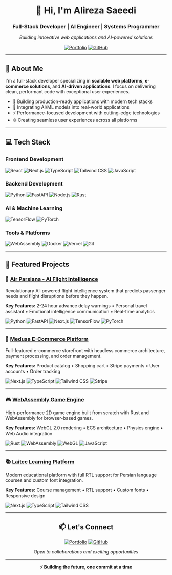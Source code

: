 <div align="center">

# 👋 Hi, I'm Alireza Saeedi

### Full-Stack Developer | AI Engineer | Systems Programmer

*Building innovative web applications and AI-powered solutions*

[![Portfolio](https://img.shields.io/badge/Portfolio-000000?style=for-the-badge&logo=vercel&logoColor=white)](https://alirezasaeedi.vercel.app)
[![GitHub](https://img.shields.io/badge/GitHub-181717?style=for-the-badge&logo=github&logoColor=white)](https://github.com/alirezasaeedi)

</div>

---

## 🚀 About Me

I'm a full-stack developer specializing in **scalable web platforms**, **e-commerce solutions**, and **AI-driven applications**. I focus on delivering clean, performant code with exceptional user experiences.

- 🎯 Building production-ready applications with modern tech stacks
- 🤖 Integrating AI/ML models into real-world applications
- ⚡ Performance-focused development with cutting-edge technologies
- 🌐 Creating seamless user experiences across all platforms

---

## 💻 Tech Stack

### Frontend Development
![React](https://img.shields.io/badge/React-20232A?style=for-the-badge&logo=react&logoColor=61DAFB)
![Next.js](https://img.shields.io/badge/Next.js-000000?style=for-the-badge&logo=next.js&logoColor=white)
![TypeScript](https://img.shields.io/badge/TypeScript-007ACC?style=for-the-badge&logo=typescript&logoColor=white)
![Tailwind CSS](https://img.shields.io/badge/Tailwind_CSS-38B2AC?style=for-the-badge&logo=tailwind-css&logoColor=white)
![JavaScript](https://img.shields.io/badge/JavaScript-F7DF1E?style=for-the-badge&logo=javascript&logoColor=black)

### Backend Development
![Python](https://img.shields.io/badge/Python-3776AB?style=for-the-badge&logo=python&logoColor=white)
![FastAPI](https://img.shields.io/badge/FastAPI-009688?style=for-the-badge&logo=fastapi&logoColor=white)
![Node.js](https://img.shields.io/badge/Node.js-339933?style=for-the-badge&logo=node.js&logoColor=white)
![Rust](https://img.shields.io/badge/Rust-000000?style=for-the-badge&logo=rust&logoColor=white)

### AI & Machine Learning
![TensorFlow](https://img.shields.io/badge/TensorFlow-FF6F00?style=for-the-badge&logo=tensorflow&logoColor=white)
![PyTorch](https://img.shields.io/badge/PyTorch-EE4C2C?style=for-the-badge&logo=pytorch&logoColor=white)

### Tools & Platforms
![WebAssembly](https://img.shields.io/badge/WebAssembly-654FF0?style=for-the-badge&logo=webassembly&logoColor=white)
![Docker](https://img.shields.io/badge/Docker-2496ED?style=for-the-badge&logo=docker&logoColor=white)
![Vercel](https://img.shields.io/badge/Vercel-000000?style=for-the-badge&logo=vercel&logoColor=white)
![Git](https://img.shields.io/badge/Git-F05032?style=for-the-badge&logo=git&logoColor=white)

---

## 🎯 Featured Projects

### 🛫 [Air Parsiana - AI Flight Intelligence](https://airparsiana-2z0lve6cd-alirezasaeedis-projects.vercel.app/)

Revolutionary AI-powered flight intelligence system that predicts passenger needs and flight disruptions before they happen.

**Key Features:** 2-24 hour advance delay warnings • Personal travel assistant • Emotional intelligence communication • Real-time analytics

![Python](https://img.shields.io/badge/Python-3776AB?style=flat-square&logo=python&logoColor=white)
![FastAPI](https://img.shields.io/badge/FastAPI-009688?style=flat-square&logo=fastapi&logoColor=white)
![Next.js](https://img.shields.io/badge/Next.js-000000?style=flat-square&logo=next.js&logoColor=white)
![TensorFlow](https://img.shields.io/badge/TensorFlow-FF6F00?style=flat-square&logo=tensorflow&logoColor=white)
![PyTorch](https://img.shields.io/badge/PyTorch-EE4C2C?style=flat-square&logo=pytorch&logoColor=white)

---

### 🛒 [Medusa E-Commerce Platform](https://marketplace-five-eta.vercel.app/us/)

Full-featured e-commerce storefront with headless commerce architecture, payment processing, and order management.

**Key Features:** Product catalog • Shopping cart • Stripe payments • User accounts • Order tracking

![Next.js](https://img.shields.io/badge/Next.js_15-000000?style=flat-square&logo=next.js&logoColor=white)
![TypeScript](https://img.shields.io/badge/TypeScript-007ACC?style=flat-square&logo=typescript&logoColor=white)
![Tailwind CSS](https://img.shields.io/badge/Tailwind-38B2AC?style=flat-square&logo=tailwind-css&logoColor=white)
![Stripe](https://img.shields.io/badge/Stripe-008CDD?style=flat-square&logo=stripe&logoColor=white)

---

### 🎮 [WebAssembly Game Engine](https://gameengine-6zs1w75if-alirezasaeedis-projects.vercel.app/)

High-performance 2D game engine built from scratch with Rust and WebAssembly for browser-based games.

**Key Features:** WebGL 2.0 rendering • ECS architecture • Physics engine • Web Audio integration

![Rust](https://img.shields.io/badge/Rust-000000?style=flat-square&logo=rust&logoColor=white)
![WebAssembly](https://img.shields.io/badge/WebAssembly-654FF0?style=flat-square&logo=webassembly&logoColor=white)
![WebGL](https://img.shields.io/badge/WebGL-990000?style=flat-square&logo=webgl&logoColor=white)
![JavaScript](https://img.shields.io/badge/JavaScript-F7DF1E?style=flat-square&logo=javascript&logoColor=black)

---

### 📚 [Laitec Learning Platform](https://laitec-f08qnxmtq-alirezasaeedis-projects.vercel.app/)

Modern educational platform with full RTL support for Persian language courses and custom font integration.

**Key Features:** Course management • RTL support • Custom fonts • Responsive design

![Next.js](https://img.shields.io/badge/Next.js_14-000000?style=flat-square&logo=next.js&logoColor=white)
![TypeScript](https://img.shields.io/badge/TypeScript-007ACC?style=flat-square&logo=typescript&logoColor=white)
![Tailwind CSS](https://img.shields.io/badge/Tailwind-38B2AC?style=flat-square&logo=tailwind-css&logoColor=white)

---

<div align="center">

## 📫 Let's Connect

[![Portfolio](https://img.shields.io/badge/Portfolio-000000?style=for-the-badge&logo=vercel&logoColor=white)](https://alirezasaeedi.vercel.app)
[![GitHub](https://img.shields.io/badge/GitHub-181717?style=for-the-badge&logo=github&logoColor=white)](https://github.com/alirezasaeedi)

*Open to collaborations and exciting opportunities*

---

**⚡ Building the future, one commit at a time**

</div>

